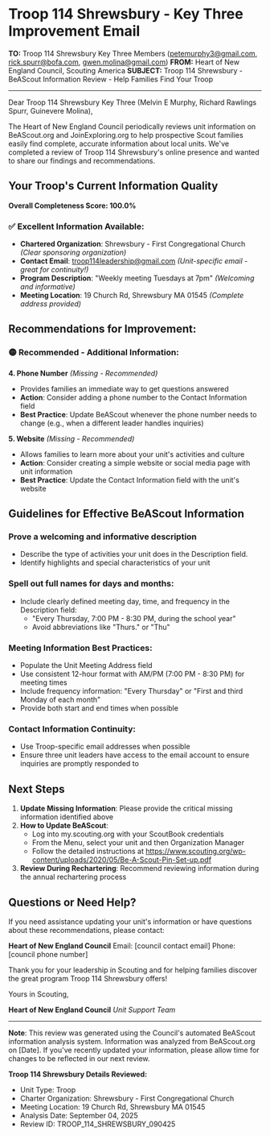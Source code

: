 # Troop 114 Shrewsbury - Key Three Improvement Email

**TO:** Troop 114 Shrewsbury Key Three Members (petemurphy3@gmail.com, rick.spurr@bofa.com, gwen.molina@gmail.com)
**FROM:** Heart of New England Council, Scouting America
**SUBJECT:** Troop 114 Shrewsbury - BeAScout Information Review - Help Families Find Your Troop

---

Dear Troop 114 Shrewsbury Key Three (Melvin E Murphy, Richard Rawlings Spurr, Guinevere  Molina),

The Heart of New England Council periodically reviews unit information on BeAScout.org and JoinExploring.org to help prospective Scout families easily find complete, accurate information about local units. We've completed a review of Troop 114 Shrewsbury's online presence and wanted to share our findings and recommendations.

## Your Troop's Current Information Quality

**Overall Completeness Score: 100.0%**

### ✅ **Excellent Information Available:**
- **Chartered Organization**: Shrewsbury - First Congregational Church *(Clear sponsoring organization)*
- **Contact Email**: troop114leadership@gmail.com *(Unit-specific email - great for continuity!)*
- **Program Description**: "Weekly meeting Tuesdays at 7pm" *(Welcoming and informative)*
- **Meeting Location**: 19 Church Rd, Shrewsbury MA 01545 *(Complete address provided)*

## Recommendations for Improvement:

### 🟡 **Recommended - Additional Information:**

**4. Phone Number** *(Missing - Recommended)*
- Provides families an immediate way to get questions answered
- **Action**: Consider adding a phone number to the Contact Information field
- **Best Practice**: Update BeAScout whenever the phone number needs to change (e.g., when a different leader handles inquiries)

**5. Website** *(Missing - Recommended)*
- Allows families to learn more about your unit's activities and culture
- **Action**: Consider creating a simple website or social media page with unit information
- **Best Practice**: Update the Contact Information field with the unit's website

## Guidelines for Effective BeAScout Information

### **Prove a welcoming and informative description**
- Describe the type of activities your unit does in the Description field.
- Identify highlights and special characteristics of your unit

### **Spell out full names for days and months:**
- Include clearly defined meeting day, time, and frequency in the Description field:
  - "Every Thursday, 7:00 PM - 8:30 PM, during the school year"
  - Avoid abbreviations like "Thurs." or "Thu"

### **Meeting Information Best Practices:**
- Populate the Unit Meeting Address field
- Use consistent 12-hour format with AM/PM (7:00 PM - 8:30 PM) for meeting times
- Include frequency information: "Every Thursday" or "First and third Monday of each month"
- Provide both start and end times when possible

### **Contact Information Continuity:**
- Use Troop-specific email addresses when possible
- Ensure three unit leaders have access to the email account to ensure inquiries are promptly responded to

## Next Steps

1. **Update Missing Information**: Please provide the critical missing information identified above
2. **How to Update BeAScout**: 
   - Log into my.scouting.org with your ScoutBook credentials
   - From the Menu, select your unit and then Organization Manager
   - Follow the detailed instructions at
     https://www.scouting.org/wp-content/uploads/2020/05/Be-A-Scout-Pin-Set-up.pdf
3. **Review During Rechartering**: Recommend reviewing information during the annual rechartering process

## Questions or Need Help?

If you need assistance updating your unit's information or have questions about these recommendations, please contact:

**Heart of New England Council**
Email: [council contact email]
Phone: [council phone number]

Thank you for your leadership in Scouting and for helping families discover the great program Troop 114 Shrewsbury offers!

Yours in Scouting,

**Heart of New England Council**
*Unit Support Team*

---

**Note**: This review was generated using the Council's automated BeAScout information analysis system. Information was analyzed from BeAScout.org on [Date]. If you've recently updated your information, please allow time for changes to be reflected in our next review.

**Troop 114 Shrewsbury Details Reviewed:**
- Unit Type: Troop
- Charter Organization: Shrewsbury - First Congregational Church
- Meeting Location: 19 Church Rd, Shrewsbury MA 01545
- Analysis Date: September 04, 2025
- Review ID: TROOP_114_SHREWSBURY_090425